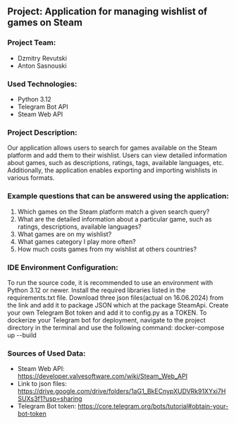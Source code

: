 ## Project: Application for managing wishlist of games on Steam

### Project Team:
- Dzmitry Revutski
- Anton Sasnouski

### Used Technologies:
- Python 3.12
- Telegram Bot API
- Steam Web API

### Project Description:
Our application allows users to search for games available on the Steam platform and add them to their wishlist. Users can view detailed information about games, such as descriptions, ratings, tags, available languages, etc. Additionally, the application enables exporting and importing wishlists in various formats.

### Example questions that can be answered using the application:
1. Which games on the Steam platform match a given search query?
2. What are the detailed information about a particular game, such as ratings, descriptions, available languages?
3. What games are on my wishlist?
4. What games category I play more often?
5. How much costs games from my wishlist at others countries?

### IDE Environment Configuration:
To run the source code, it is recommended to use an environment with Python 3.12 or newer. Install the required libraries listed in the requirements.txt file. 
Download three json files(actual on 16.06.2024) from the link and add it to package JSON which at the package SteamApi.
Create your own Telegram Bot token and add it to config.py as a TOKEN.
To dockerize your Telegram bot for deployment, navigate to the project directory in the terminal and use the following command: docker-compose up --build

### Sources of Used Data:
- Steam Web API: https://developer.valvesoftware.com/wiki/Steam_Web_API
- Link to json files: https://drive.google.com/drive/folders/1aG1_BkECnypXUDVRk91XYxi7HSUXs3f1?usp=sharing
- Telegram Bot token: https://core.telegram.org/bots/tutorial#obtain-your-bot-token
